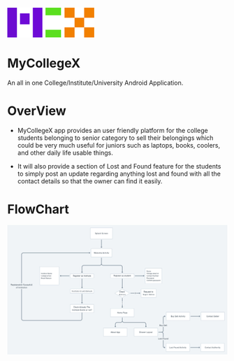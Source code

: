 ![Logo](assets/logo.png)
# MyCollegeX
An all in one College/Institute/University Android Application.

# OverView
- MyCollegeX app provides an user friendly platform for the college students belonging to senior category to sell their belongings which could be very much useful for juniors such as laptops, books, coolers, and other daily life  usable things.

- It will also provide a section of Lost and Found feature for the students to simply post an update regarding anything lost and found with all the contact details so that the owner can find it easily.



# FlowChart
![FlowChart](assets/mycollegex.png)


